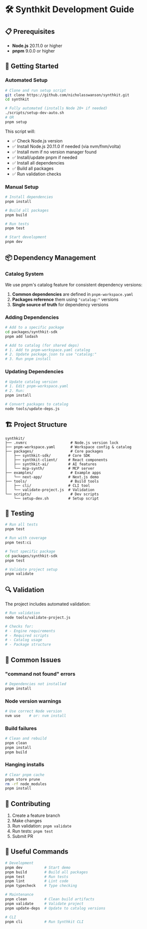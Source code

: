 # 🛠️ Synthkit Development Guide

## 📋 Prerequisites

- **Node.js** 20.11.0 or higher
- **pnpm** 9.0.0 or higher

## 🚀 Getting Started

### Automated Setup

```bash
# Clone and run setup script
git clone https://github.com/nicholasswanson/synthkit.git
cd synthkit

# Fully automated (installs Node 20+ if needed)
./scripts/setup-dev-auto.sh
# OR
pnpm setup
```

This script will:
- ✅ Check Node.js version
- ✅ Install Node.js 20.11.0 if needed (via nvm/fnm/volta)
- ✅ Install nvm if no version manager found
- ✅ Install/update pnpm if needed
- ✅ Install all dependencies
- ✅ Build all packages
- ✅ Run validation checks

### Manual Setup

```bash
# Install dependencies
pnpm install

# Build all packages
pnpm build

# Run tests
pnpm test

# Start development
pnpm dev
```

## 📦 Dependency Management

### Catalog System

We use pnpm's catalog feature for consistent dependency versions:

1. **Common dependencies** are defined in `pnpm-workspace.yaml`
2. **Packages reference** them using `"catalog:"` versions
3. **Single source of truth** for dependency versions

### Adding Dependencies

```bash
# Add to a specific package
cd packages/synthkit-sdk
pnpm add lodash

# Add to catalog (for shared deps)
# 1. Add to pnpm-workspace.yaml catalog
# 2. Update package.json to use "catalog:"
# 3. Run pnpm install
```

### Updating Dependencies

```bash
# Update catalog version
# 1. Edit pnpm-workspace.yaml
# 2. Run:
pnpm install

# Convert packages to catalog
node tools/update-deps.js
```

## 🏗️ Project Structure

```
synthkit/
├── .nvmrc                    # Node.js version lock
├── pnpm-workspace.yaml       # Workspace config & catalog
├── packages/                 # Core packages
│   ├── synthkit-sdk/        # Core SDK
│   ├── synthkit-client/     # React components
│   ├── synthkit-ai/         # AI features
│   └── mcp-synth/           # MCP server
├── examples/                 # Example apps
│   └── next-app/            # Next.js demo
├── tools/                    # Build tools
│   ├── cli/                 # CLI tool
│   └── validate-project.js  # Validation
└── scripts/                  # Dev scripts
    └── setup-dev.sh         # Setup script
```

## 🧪 Testing

```bash
# Run all tests
pnpm test

# Run with coverage
pnpm test:ci

# Test specific package
cd packages/synthkit-sdk
pnpm test

# Validate project setup
pnpm validate
```

## 🔍 Validation

The project includes automated validation:

```bash
# Run validation
node tools/validate-project.js

# Checks for:
# - Engine requirements
# - Required scripts
# - Catalog usage
# - Package structure
```

## 🚨 Common Issues

### "command not found" errors
```bash
# Dependencies not installed
pnpm install
```

### Node version warnings
```bash
# Use correct Node version
nvm use    # or: nvm install
```

### Build failures
```bash
# Clean and rebuild
pnpm clean
pnpm install
pnpm build
```

### Hanging installs
```bash
# Clear pnpm cache
pnpm store prune
rm -rf node_modules
pnpm install
```

## 📝 Contributing

1. Create a feature branch
2. Make changes
3. Run validation: `pnpm validate`
4. Run tests: `pnpm test`
5. Submit PR

## 🔗 Useful Commands

```bash
# Development
pnpm dev          # Start demo
pnpm build        # Build all packages
pnpm test         # Run tests
pnpm lint         # Lint code
pnpm typecheck    # Type checking

# Maintenance
pnpm clean        # Clean build artifacts
pnpm validate     # Validate project
pnpm update-deps  # Update to catalog versions

# CLI
pnpm cli          # Run Synthkit CLI
```